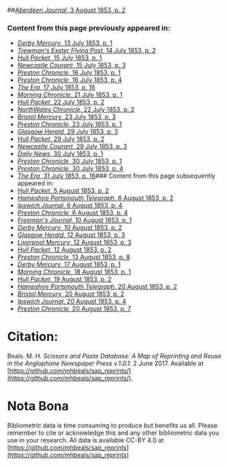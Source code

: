 ##[*Aberdeen Journal*, 3 August 1853, p. 2](https://mhbeals.github.io/sap_html/Aberdeen-Journal/Aberdeen-Journal-3-August-1853-p-2)

### Content from this page previously appeared in:
+ [*Derby Mercury*, 13 July 1853, p. 1](https://mhbeals.github.io/sap_html/Derby-Mercury/Derby-Mercury-13-July-1853-p-1)
+ [*Trewman's Exeter Flying Post*, 14 July 1853, p. 2](https://mhbeals.github.io/sap_html/Trewman's-Exeter-Flying-Post/Trewman's-Exeter-Flying-Post-14-July-1853-p-2)
+ [*Hull Packet*, 15 July 1853, p. 1](https://mhbeals.github.io/sap_html/Hull-Packet/Hull-Packet-15-July-1853-p-1)
+ [*Newcastle Courant*, 15 July 1853, p. 3](https://mhbeals.github.io/sap_html/Newcastle-Courant/Newcastle-Courant-15-July-1853-p-3)
+ [*Preston Chronicle*, 16 July 1853, p. 1](https://mhbeals.github.io/sap_html/Preston-Chronicle/Preston-Chronicle-16-July-1853-p-1)
+ [*Preston Chronicle*, 16 July 1853, p. 4](https://mhbeals.github.io/sap_html/Preston-Chronicle/Preston-Chronicle-16-July-1853-p-4)
+ [*The Era*, 17 July 1853, p. 16](https://mhbeals.github.io/sap_html/The-Era/The-Era-17-July-1853-p-16)
+ [*Morning Chronicle*, 21 July 1853, p. 1](https://mhbeals.github.io/sap_html/Morning-Chronicle/Morning-Chronicle-21-July-1853-p-1)
+ [*Hull Packet*, 22 July 1853, p. 2](https://mhbeals.github.io/sap_html/Hull-Packet/Hull-Packet-22-July-1853-p-2)
+ [*NorthWales Chronicle*, 22 July 1853, p. 2](https://mhbeals.github.io/sap_html/NorthWales-Chronicle/NorthWales-Chronicle-22-July-1853-p-2)
+ [*Bristol Mercury*, 23 July 1853, p. 3](https://mhbeals.github.io/sap_html/Bristol-Mercury/Bristol-Mercury-23-July-1853-p-3)
+ [*Preston Chronicle*, 23 July 1853, p. 1](https://mhbeals.github.io/sap_html/Preston-Chronicle/Preston-Chronicle-23-July-1853-p-1)
+ [*Glasgow Herald*, 29 July 1853, p. 3](https://mhbeals.github.io/sap_html/Glasgow-Herald/Glasgow-Herald-29-July-1853-p-3)
+ [*Hull Packet*, 29 July 1853, p. 2](https://mhbeals.github.io/sap_html/Hull-Packet/Hull-Packet-29-July-1853-p-2)
+ [*Newcastle Courant*, 29 July 1853, p. 3](https://mhbeals.github.io/sap_html/Newcastle-Courant/Newcastle-Courant-29-July-1853-p-3)
+ [*Daily News*, 30 July 1853, p. 1](https://mhbeals.github.io/sap_html/Daily-News/Daily-News-30-July-1853-p-1)
+ [*Preston Chronicle*, 30 July 1853, p. 1](https://mhbeals.github.io/sap_html/Preston-Chronicle/Preston-Chronicle-30-July-1853-p-1)
+ [*Preston Chronicle*, 30 July 1853, p. 4](https://mhbeals.github.io/sap_html/Preston-Chronicle/Preston-Chronicle-30-July-1853-p-4)
+ [*The Era*, 31 July 1853, p. 16](https://mhbeals.github.io/sap_html/The-Era/The-Era-31-July-1853-p-16)### Content from this page subsequently appeared in:
+ [*Hull Packet*, 5 August 1853, p. 2](https://mhbeals.github.io/sap_html/Hull-Packet/Hull-Packet-5-August-1853-p-2)
+ [*Hampshire Portsmouth Telegraph*, 6 August 1853, p. 2](https://mhbeals.github.io/sap_html/Hampshire-Portsmouth-Telegraph/Hampshire-Portsmouth-Telegraph-6-August-1853-p-2)
+ [*Ipswich Journal*, 6 August 1853, p. 4](https://mhbeals.github.io/sap_html/Ipswich-Journal/Ipswich-Journal-6-August-1853-p-4)
+ [*Preston Chronicle*, 6 August 1853, p. 4](https://mhbeals.github.io/sap_html/Preston-Chronicle/Preston-Chronicle-6-August-1853-p-4)
+ [*Freeman's Journal*, 10 August 1853, p. 1](https://mhbeals.github.io/sap_html/Freeman's-Journal/Freeman's-Journal-10-August-1853-p-1)
+ [*Derby Mercury*, 10 August 1853, p. 2](https://mhbeals.github.io/sap_html/Derby-Mercury/Derby-Mercury-10-August-1853-p-2)
+ [*Glasgow Herald*, 12 August 1853, p. 3](https://mhbeals.github.io/sap_html/Glasgow-Herald/Glasgow-Herald-12-August-1853-p-3)
+ [*Liverpool Mercury*, 12 August 1853, p. 3](https://mhbeals.github.io/sap_html/Liverpool-Mercury/Liverpool-Mercury-12-August-1853-p-3)
+ [*Hull Packet*, 12 August 1853, p. 2](https://mhbeals.github.io/sap_html/Hull-Packet/Hull-Packet-12-August-1853-p-2)
+ [*Preston Chronicle*, 13 August 1853, p. 8](https://mhbeals.github.io/sap_html/Preston-Chronicle/Preston-Chronicle-13-August-1853-p-8)
+ [*Derby Mercury*, 17 August 1853, p. 1](https://mhbeals.github.io/sap_html/Derby-Mercury/Derby-Mercury-17-August-1853-p-1)
+ [*Morning Chronicle*, 18 August 1853, p. 1](https://mhbeals.github.io/sap_html/Morning-Chronicle/Morning-Chronicle-18-August-1853-p-1)
+ [*Hull Packet*, 19 August 1853, p. 2](https://mhbeals.github.io/sap_html/Hull-Packet/Hull-Packet-19-August-1853-p-2)
+ [*Hampshire Portsmouth Telegraph*, 20 August 1853, p. 2](https://mhbeals.github.io/sap_html/Hampshire-Portsmouth-Telegraph/Hampshire-Portsmouth-Telegraph-20-August-1853-p-2)
+ [*Bristol Mercury*, 20 August 1853, p. 2](https://mhbeals.github.io/sap_html/Bristol-Mercury/Bristol-Mercury-20-August-1853-p-2)
+ [*Ipswich Journal*, 20 August 1853, p. 4](https://mhbeals.github.io/sap_html/Ipswich-Journal/Ipswich-Journal-20-August-1853-p-4)
+ [*Preston Chronicle*, 20 August 1853, p. 7](https://mhbeals.github.io/sap_html/Preston-Chronicle/Preston-Chronicle-20-August-1853-p-7)
                    
# Citation: 

Beals. M. H. *Scissors and Paste Database: A Map of Reprinting and Reuse in the Anglophone Newspaper Press v.1.0.1.* 2 June 2017. Available at [https://github.com/mhbeals/sap_reprints/](https://github.com/mhbeals/sap_reprints/). 
                    
# Nota Bona

Bibliometric data is time consuming to produce but benefits us all. Please remember to cite or acknowledge this and any other bibliometric data you use in your research. All data is available CC-BY 4.0 at [https://github.com/mhbeals/sap_reprints](https://github.com/mhbeals/sap_reprints)